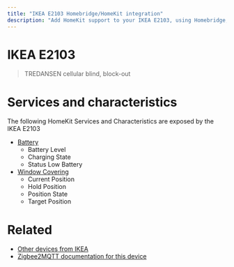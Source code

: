 ```yaml
---
title: "IKEA E2103 Homebridge/HomeKit integration"
description: "Add HomeKit support to your IKEA E2103, using Homebridge, Zigbee2MQTT and homebridge-z2m."
---
```

<!---
This file has been GENERATED using src/docgen/docgen.ts
DO NOT EDIT THIS FILE MANUALLY!
-->
# IKEA E2103
> TREDANSEN cellular blind, block-out


# Services and characteristics
The following HomeKit Services and Characteristics are exposed by
the IKEA E2103

* [Battery](../../battery.md)
  * Battery Level
  * Charging State
  * Status Low Battery
* [Window Covering](../../cover.md)
  * Current Position
  * Hold Position
  * Position State
  * Target Position


# Related
* [Other devices from IKEA](../index.md#ikea)
* [Zigbee2MQTT documentation for this device](https://www.zigbee2mqtt.io/devices/E2103.html)